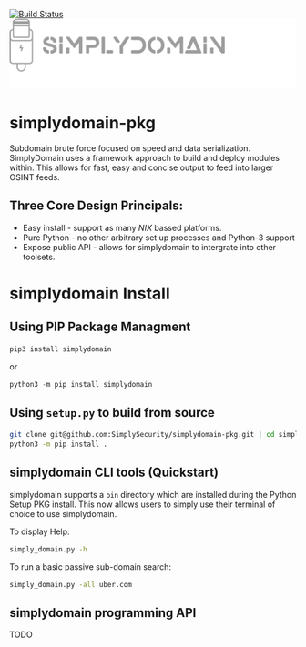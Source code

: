 [![Build Status](https://travis-ci.org/SimplySecurity/simplydomain-pkg.svg?branch=master)](https://travis-ci.org/SimplySecurity/simplydomain-pkg)
 ![Alt text](simplydomain/docs/SimplyDomain-logo.png?raw=true "SimplyDomain")

 
# simplydomain-pkg 
Subdomain brute force focused on speed and data serialization. 
SimplyDomain uses a framework approach to build and deploy modules within. This allows
for fast, easy and concise output to feed into larger OSINT feeds.

## Three Core Design Principals:
* Easy install - support as many *NIX* bassed platforms.
* Pure Python - no other arbitrary set up processes and Python-3 support
* Expose public API - allows for simplydomain to intergrate into other toolsets.

# simplydomain Install

## Using PIP Package Managment
```python
pip3 install simplydomain
```
or 
```python
python3 -m pip install simplydomain
```
## Using `setup.py` to build from source
```bash
git clone git@github.com:SimplySecurity/simplydomain-pkg.git | cd simplydomain-pkg
python3 -m pip install .
```
## simplydomain CLI tools (Quickstart)
simplydomain supports a `bin` directory which are installed during the Python Setup PKG install. This now allows users to simply use their terminal of choice to use simplydomain.

To display Help:
```bash
simply_domain.py -h 
```
To run a basic passive sub-domain search:
```bash
simply_domain.py -all uber.com
```
## simplydomain programming API 
TODO

